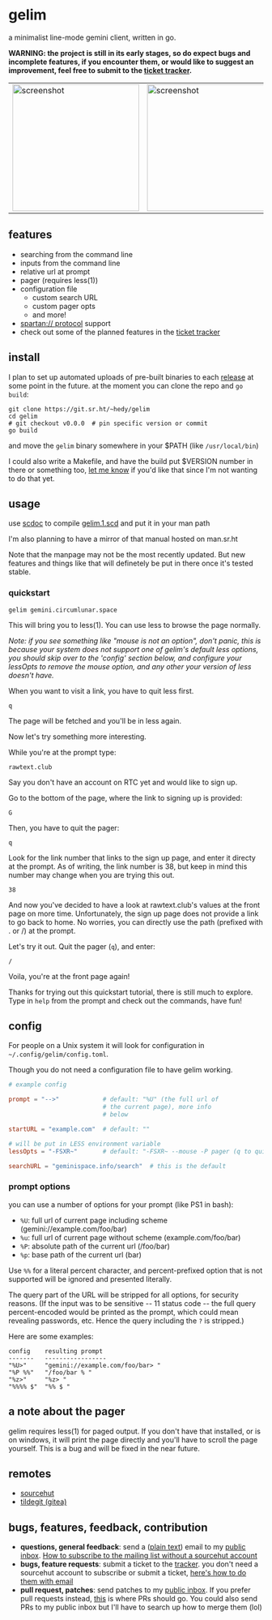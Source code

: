 # gelim

a minimalist line-mode gemini client, written in go.

**WARNING: the project is still in its early stages, so do expect bugs and
incomplete features, if you encounter them, or would like to suggest an
improvement, feel free to submit to the [ticket tracker](https://todo.sr.ht/~hedy/gelim).**


<table><tr>
<td> <img src="https://hedy.smol.pub/gelim-cmds.png" alt="screenshot" style="width: 250px;"/> </td>
<td> <img src="https://hedy.smol.pub/gelim-pager.png" alt="screenshot" style="width: 250px;"/> </td>
</tr></table>


## features

- searching from the command line
- inputs from the command line
- relative url at prompt
- pager (requires less(1))
- configuration file
  - custom search URL
  - custom pager opts
  - and more!
- [spartan:// protocol](gemini://spartan.mozz.us) support
- check out some of the planned features in the [ticket tracker](https://todo.sr.ht/~hedy/gelim)

## install

I plan to set up automated uploads of pre-built binaries to each
[release](https://git.sr.ht/~hedy/gelim/refs) at some point in the future. at the moment
you can clone the repo and `go build`:

```
git clone https://git.sr.ht/~hedy/gelim
cd gelim
# git checkout v0.0.0  # pin specific version or commit
go build
```

and move the `gelim` binary somewhere in your $PATH (like `/usr/local/bin`)

I could also write a Makefile, and have the build put $VERSION number in there or something
too, [let me know](mailto:~hedy/inbox@lists.sr.ht) if you'd like that since I'm not wanting
to do that yet.

## usage

use [scdoc](https://sr.ht/~sircmpwn/scdoc) to compile [gelim.1.scd](gelim.1.scd) and put it in
your man path

I'm also planning to have a mirror of that manual hosted on man.sr.ht

Note that the manpage may not be the most recently updated. But new features and things like that
will definetely be put in there once it's tested stable.

### quickstart

```
gelim gemini.circumlunar.space
```
This will bring you to less(1). You can use less to browse the page normally.

*Note: if you see something like "mouse is not an option", don't panic, this is
because your system does not support one of gelim's default less options, you
should skip over to the 'config' section below, and configure your lessOpts to
remove the mouse option, and any other your version of less doesn't have.*

When you want to visit a link, you have to quit less first.
```
q
```
The page will be fetched and you'll be in less again.

Now let's try something more interesting.

While you're at the prompt type:
```
rawtext.club
```
Say you don't have an account on RTC yet and would like to sign up.

Go to the bottom of the page, where the link to signing up is provided:
```
G
```
Then, you have to quit the pager:
```
q
```
Look for the link number that links to the sign up page, and enter it directy at the prompt.
As of writing, the link number is 38, but keep in mind this number may change when you are
trying this out.
```
38
```
And now you've decided to have a look at rawtext.club's values at the front page on more time.
Unfortunately, the sign up page does not provide a link to go back to home. No worries, you can
directly use the path (prefixed with . or /) at the prompt.

Let's try it out. Quit the pager (`q`), and enter:
```
/
```
Voila, you're at the front page again!

Thanks for trying out this quickstart tutorial, there is still much to explore. Type in `help`
from the prompt and check out the commands, have fun!

## config

For people on a Unix system it will look for configuration in `~/.config/gelim/config.toml`.

Though you do not need a configuration file to have gelim working.

```toml
# example config

prompt = "-->"            # default: "%U" (the full url of
                          # the current page), more info
                          # below

startURL = "example.com"  # default: ""

# will be put in LESS environment variable
lessOpts = "-FSXR~"       # default: "-FSXR~ --mouse -P pager (q to quit)"

searchURL = "geminispace.info/search"  # this is the default
```

### prompt options

you can use a number of options for your prompt (like PS1 in bash):

- `%U`: full url of current page including scheme (gemini://example.com/foo/bar)
- `%u`: full url of current page without scheme (example.com/foo/bar)
- `%P`: absolute path of the current url (/foo/bar)
- `%p`: base path of the current url (bar)

Use `%%` for a literal percent character, and percent-prefixed option that is not supported
will be ignored and presented literally.

The query part of the URL will be stripped for all options, for security reasons. (If the
input was to be sensitive -- 11 status code -- the full query percent-encoded would be
printed as the prompt, which could mean revealing passwords, etc. Hence the query including
the `?` is stripped.)

Here are some examples:

```
config    resulting prompt
-------   -----------------
"%U>"     "gemini://example.com/foo/bar> "
"%P %%"   "/foo/bar % "
"%z>"     "%z> "
"%%%% $"  "%% $ "
```

## a note about the pager

gelim requires less(1) for paged output. If you don't have that installed, or is on windows,
it will print the page directly and you'll have to scroll the page yourself. This is a bug
and will be fixed in the near future.

## remotes

- [sourcehut](https://sr.ht/~hedy/gelim)
- [tildegit (gitea)](https://tildegit.org/hedy/gelim)

## bugs, features, feedback, contribution

- **questions, general feedback**: send a ([plain text](https://useplaintext.email)) email to my
[public inbox](https://lists.sr.ht/~hedy/inbox). [How to subscribe to the mailing list without a sourcehut account](https://man.sr.ht/lists.sr.ht/#email-controls)
- **bugs, feature requests**: submit a ticket to the [tracker](https://todo.sr.ht/~hedy/gelim).
you don't need a sourcehut account to subscribe or submit a ticket, [here's how to do them with email](https://man.sr.ht/todo.sr.ht/#email-access)
- **pull request, patches**: send patches to my [public inbox](https://lists.sr.ht/~hedy/inbox). If you prefer pull requests instead, [this](https://tildegit.org/hedy/gelim/pulls) is where PRs should go. You could also send PRs to my public inbox but I'll have to search up how to merge them (lol)

